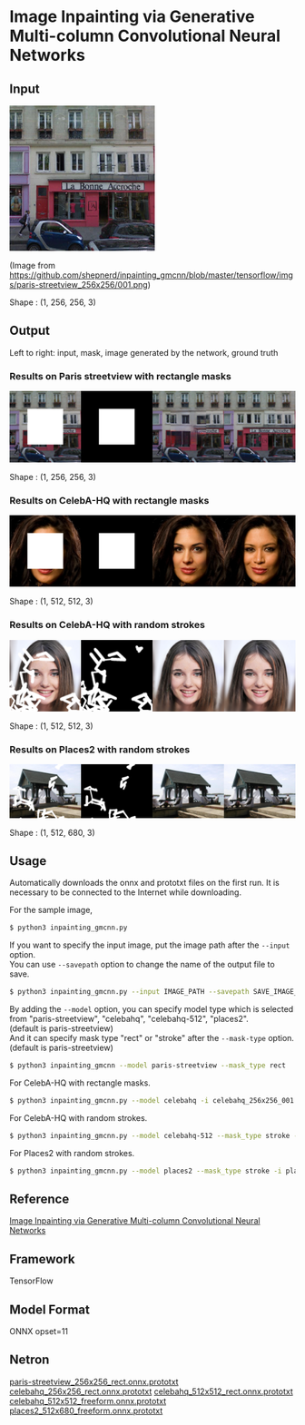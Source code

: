 # Image Inpainting via Generative Multi-column Convolutional Neural Networks

## Input

![Input](paris-streetview_001.png)

(Image from https://github.com/shepnerd/inpainting_gmcnn/blob/master/tensorflow/imgs/paris-streetview_256x256/001.png)

Shape : (1, 256, 256, 3)

## Output

Left to right: input, mask, image generated by the network, ground truth


### Results on Paris streetview with rectangle masks

![Output](result_paris-streetview_rect.png)

Shape : (1, 256, 256, 3)

### Results on CelebA-HQ with rectangle masks

![Output](result_celebahq-256_rect.png)

Shape : (1, 512, 512, 3)

### Results on CelebA-HQ with random strokes

![Output](result_celebahq-512_stroke.png)

Shape : (1, 512, 512, 3)

### Results on Places2 with random strokes

![Output](result_places2_stroke.png)

Shape : (1, 512, 680, 3)

## Usage
Automatically downloads the onnx and prototxt files on the first run.
It is necessary to be connected to the Internet while downloading.

For the sample image,
```bash
$ python3 inpainting_gmcnn.py
```

If you want to specify the input image, put the image path after the `--input` option.  
You can use `--savepath` option to change the name of the output file to save.
```bash
$ python3 inpainting_gmcnn.py --input IMAGE_PATH --savepath SAVE_IMAGE_PATH
```

By adding the `--model` option, you can specify model type which is selected from "paris-streetview", "celebahq", "celebahq-512", "places2".  
(default is paris-streetview)  
And it can specify mask type "rect" or "stroke" after the `--mask-type` option.  
(default is paris-streetview)
```bash
$ python3 inpainting_gmcnn --model paris-streetview --mask_type rect
```

For CelebA-HQ with rectangle masks.
```bash
$ python3 inpainting_gmcnn.py --model celebahq -i celebahq_256x256_001.png
```

For CelebA-HQ with random strokes.
```bash
$ python3 inpainting_gmcnn.py --model celebahq-512 --mask_type stroke -i celebahq_512x512_016.png
```

For Places2 with random strokes.
```bash
$ python3 inpainting_gmcnn.py --model places2 --mask_type stroke -i places2_001.png
```

## Reference

[Image Inpainting via Generative Multi-column Convolutional Neural Networks](https://github.com/naoto0804/pytorch-inpainting-with-partial-conv)

## Framework

TensorFlow

## Model Format

ONNX opset=11

## Netron

[paris-streetview_256x256_rect.onnx.prototxt](https://netron.app/?url=https://storage.googleapis.com/ailia-models/inpainting_gmcnn/paris-streetview_256x256_rect.onnx.prototxt)
[celebahq_256x256_rect.onnx.prototxt](https://netron.app/?url=https://storage.googleapis.com/ailia-models/inpainting_gmcnn/celebahq_256x256_rect.onnx.prototxt)
[celebahq_512x512_rect.onnx.prototxt](https://netron.app/?url=https://storage.googleapis.com/ailia-models/inpainting_gmcnn/celebahq_512x512_rect.onnx.prototxt)
[celebahq_512x512_freeform.onnx.prototxt](https://netron.app/?url=https://storage.googleapis.com/ailia-models/inpainting_gmcnn/celebahq_512x512_freeform.onnx.prototxt)
[places2_512x680_freeform.onnx.prototxt](https://netron.app/?url=https://storage.googleapis.com/ailia-models/inpainting_gmcnn/places2_512x680_freeform.onnx.prototxt)